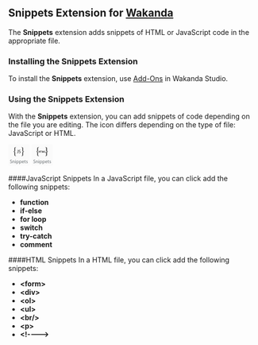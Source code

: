 ## Snippets Extension for [Wakanda](http://wakanda.org)
The __Snippets__ extension adds snippets of HTML or JavaScript code in the appropriate file.


### Installing the Snippets Extension
To install the __Snippets__ extension, use [Add-Ons](http://doc.wakanda.org/WakandaStudio0/help/Title/en/page4263.html) in Wakanda Studio.


### Using the Snippets Extension
With the __Snippets__ extension, you can add snippets of code depending on the file you are editing. The icon differs depending on the type of file: JavaScript or HTML.

![JSButton](docimages/js.png) ![JSButton](docimages/html.png)

####JavaScript Snippets
In a JavaScript file, you can click add the following snippets:

* **function**
* **if-else**
* **for loop**
* **switch**
* **try-catch**
* **comment**

####HTML Snippets
In a HTML file, you can click add the following snippets:

* **&lt;form&gt;**
* **&lt;div&gt;**
* **&lt;ol&gt;**
* **&lt;ul&gt;**
* **&lt;br/&gt;**
* **&lt;p&gt;**
* **&lt;!----&gt;**



